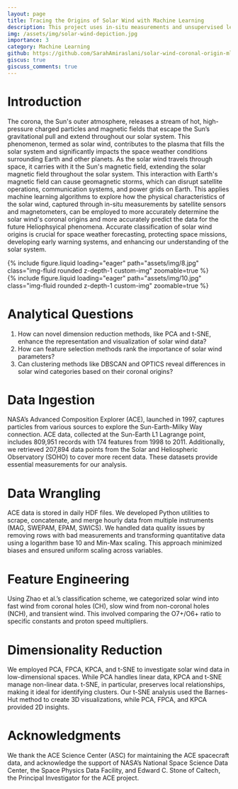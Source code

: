 ```yaml
---
layout: page
title: Tracing the Origins of Solar Wind with Machine Learning
description: This project uses in-situ measurements and unsupervised learning to cluster solar wind with similar properties and map it to its coronal origins, aiming to enhance predictions of heliospheric phenomena through machine learning.
img: /assets/img/solar-wind-depiction.jpg
importance: 3
category: Machine Learning
github: https://github.com/SarahAmiraslani/solar-wind-coronal-origin-ml
giscus: true
giscuss_comments: true
---
```


# Introduction

The corona, the Sun's outer atmosphere, releases a stream of hot, high-pressure charged particles and magnetic fields that escape the Sun’s gravitational pull and extend throughout our solar system. This phenomenon, termed as solar wind, contributes to the plasma that fills the solar system and significantly impacts the space weather conditions surrounding Earth and other planets. As the solar wind travels through space, it carries with it the Sun's magnetic field, extending the solar magnetic field throughout the solar system. This interaction with Earth's magnetic field can cause geomagnetic storms, which can disrupt satellite operations, communication systems, and power grids on Earth. This applies machine learning algorithms to explore how the physical characteristics of the solar wind, captured through in-situ measurements by satellite sensors and magnetometers, can be employed to more accurately determine the solar wind's coronal origins and more accurately predict the data for the future Heliophsyical phenomena. Accurate classification of solar wind origins is crucial for space weather forecasting, protecting space missions, developing early warning systems, and enhancing our understanding of the solar system.

<div class="row mt-3">
    <div class="col-sm mt-3 mt-md-0 custom-img-container">
        {% include figure.liquid loading="eager" path="assets/img/8.jpg" class="img-fluid rounded z-depth-1 custom-img" zoomable=true %}
    </div>
    <div class="col-sm mt-3 mt-md-0 custom-img-container">
        {% include figure.liquid loading="eager" path="assets/img/10.jpg" class="img-fluid rounded z-depth-1 custom-img" zoomable=true %}
    </div>
</div>

# Analytical Questions

1. How can novel dimension reduction methods, like PCA and t-SNE, enhance the representation and visualization of solar wind data?
2. How can feature selection methods rank the importance of solar wind parameters?
3. Can clustering methods like DBSCAN and OPTICS reveal differences in solar wind categories based on their coronal origins?

# Data Ingestion

NASA’s Advanced Composition Explorer (ACE), launched in 1997, captures particles from various sources to explore the Sun-Earth-Milky Way connection. ACE data, collected at the Sun-Earth L1 Lagrange point, includes 809,951 records with 174 features from 1998 to 2011. Additionally, we retrieved 207,894 data points from the Solar and Heliospheric Observatory (SOHO) to cover more recent data. These datasets provide essential measurements for our analysis.

# Data Wrangling

ACE data is stored in daily HDF files. We developed Python utilities to scrape, concatenate, and merge hourly data from multiple instruments (MAG, SWEPAM, EPAM, SWICS). We handled data quality issues by removing rows with bad measurements and transforming quantitative data using a logarithm base 10 and Min-Max scaling. This approach minimized biases and ensured uniform scaling across variables.

# Feature Engineering

Using Zhao et al.’s classification scheme, we categorized solar wind into fast wind from coronal holes (CH), slow wind from non-coronal holes (NCH), and transient wind. This involved comparing the O7+/O6+ ratio to specific constants and proton speed multipliers.

# Dimensionality Reduction

We employed PCA, FPCA, KPCA, and t-SNE to investigate solar wind data in low-dimensional spaces. While PCA handles linear data, KPCA and t-SNE manage non-linear data. t-SNE, in particular, preserves local relationships, making it ideal for identifying clusters. Our t-SNE analysis used the Barnes-Hut method to create 3D visualizations, while PCA, FPCA, and KPCA provided 2D insights.

# Acknowledgments

We thank the ACE Science Center (ASC) for maintaining the ACE spacecraft data, and acknowledge the support of NASA’s National Space Science Data Center, the Space Physics Data Facility, and Edward C. Stone of Caltech, the Principal Investigator for the ACE project.

<style>
.custom-img-container {
    width: 100%; /* Ensure the container takes the full width of its parent */
    display: flex;
    justify-content: center;
    align-items: center;
    overflow: hidden;
}

.custom-img {
    width: 50%; /* Make the image take up 50% of the screen width */
    height: auto; /* Adjust height automatically to maintain aspect ratio */
    object-fit: contain; /* Ensure the image fits within its bounding box without cropping */
}
</style>
